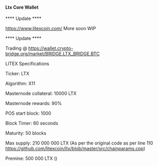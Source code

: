 #### Ltx Core Wallet

**** Update **** 

https://www.litexcoin.com/
More soon WIP

**** Update **** 

Trading @ https://wallet.crypto-bridge.org/market/BRIDGE.LTX_BRIDGE.BTC

LITEX Specifications

Ticker: LTX

Algorithm: X11

Masternode collateral: 10000 LTX

Masternode rewards: 90%

POS start block: 1000

Block Timer: 60 seconds

Maturity: 50 blocks

Max supply: 210 000 000 LTX (As per the original code as per line 110 https://github.com/litexcoin/ltx/blob/master/src/chainparams.cpp)

Premine: 500 000 LTX ()
